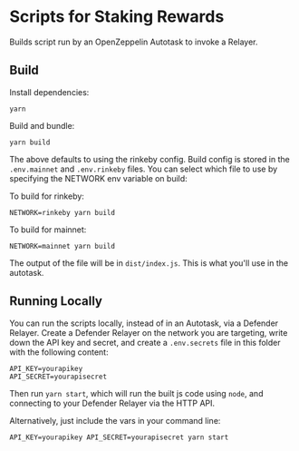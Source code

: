 # Scripts for Staking Rewards

Builds script run by an OpenZeppelin Autotask to invoke a Relayer.

## Build

Install dependencies:

```
yarn
```

Build and bundle:

```
yarn build
```

The above defaults to using the rinkeby config. Build config is stored in the `.env.mainnet` and `.env.rinkeby` files. You can select which file to use by specifying the NETWORK env variable on build:

To build for rinkeby:

```
NETWORK=rinkeby yarn build
```

To build for mainnet:

```
NETWORK=mainnet yarn build
```

The output of the file will be in `dist/index.js`. This is what you'll use in the autotask.

## Running Locally

You can run the scripts locally, instead of in an Autotask, via a Defender Relayer. Create a Defender Relayer on the network you are targeting, write down the API key and secret, and create a `.env.secrets` file in this folder with the following content:

```
API_KEY=yourapikey
API_SECRET=yourapisecret
```

Then run `yarn start`, which will run the built js code using `node`, and connecting to your Defender Relayer via the HTTP API.

Alternatively, just include the vars in your command line:

```
API_KEY=yourapikey API_SECRET=yourapisecret yarn start
```
